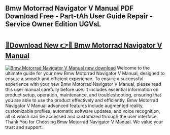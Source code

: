 ## Bmw Motorrad Navigator V Manual PDF Download Free - Part-tAh User Guide Repair - Service Owner Edition UGVsL

# <h2><a href="http://cf26825.oget.top/?id=Bmw+Motorrad+Navigator+V+Manual">🔗Download New 👉🔴 Bmw Motorrad Navigator V Manual</a></h2>

[![Bmw Motorrad Navigator V Manual new download](https://i.imgur.com/5g1atiW.png)](http://cf26825.oget.top/?id=Bmw+Motorrad+Navigator+V+Manual)
Welcome to the ultimate guide for your new Bmw Motorrad Navigator V Manual, designed to ensure a smooth and efficient experience. To ensure a successful experience with your new Bmw Motorrad Navigator V Manual, please read this user manual carefully before use. It includes essential information on product setup, operation, maintenance, and troubleshooting, ensuring that you are able to use the product effectively and efficiently. Bmw Motorrad Navigator V Manual advanced features include augmented reality, customizable profiles, automatic software updates, and voice recognition, all of which can be accessed and customized through the user interface. Thank You for Choosing Bmw Motorrad Navigator V Manual. We value your trust and support.
